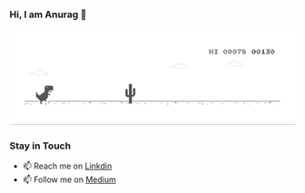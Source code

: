 ### Hi, I am Anurag 👋

![](https://github.com/anuragambuja/sharing/blob/master/dino.gif)

### Stay in Touch

- 📫 Reach me on [Linkdin](https://www.linkedin.com/in/anuragambuja/)
- 📫 Follow me on [Medium](https://medium.com/@anuragambuja)

<!--
**anuragambuja/anuragambuja** is a ✨ _special_ ✨ repository because its `README.md` (this file) appears on your GitHub profile.

Here are some ideas to get you started:

- 🔭 I’m currently working on multiple projects but most importantly working on myself. 
- 🌱 I’m currently learning ML
- 👯 I’m looking to collaborate on anything that is related to Data. 
- 🤔 I’m looking for help with ...
- 💬 Ask me about what NOT to do. 

- 😄 Pronouns: ...
- ⚡ Fun fact: ...
-->
